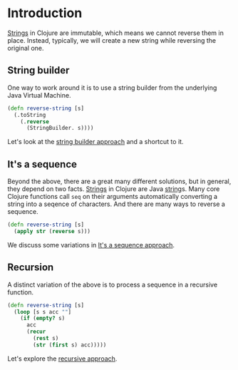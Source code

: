 # Introduction

[Strings][string] in Clojure are immutable, which means we cannot reverse them in place.
Instead, typically, we will create a new string while reversing the original one.

## String builder

One way to work around it is to use a string builder from the underlying Java Virtual Machine.

```clojure
(defn reverse-string [s]
  (.toString
    (.reverse
      (StringBuilder. s))))
```

Let's look at the [string builder approach][string-builder-approach] and a shortcut to it.

## It's a sequence

Beyond the above, there are a great many different solutions, but in general, they depend on two facts.
[Strings][string] in Clojure are Java [string][java-string]s.
Many core Clojure functions call `seq` on their arguments automatically converting a string into a seqence of characters.
And there are many ways to reverse a sequence.

```clojure
(defn reverse-string [s]
  (apply str (reverse s)))
```

We discuss some variations in [It's a sequence approach][its-a-sequence-approach].

## Recursion

A distinct variation of the above is to process a sequence in a recursive function.

```clojure
(defn reverse-string [s]
  (loop [s s acc ""]
    (if (empty? s)
      acc
      (recur
        (rest s)
        (str (first s) acc)))))
```

Let's explore the [recursive approach][recursive-approach].

[string]: https://clojure-doc.org/articles/cookbooks/strings
[java-string]: https://docs.oracle.com/javase/8/docs/api/java/lang/String.html
[string-builder-approach]: https://exercism.org/tracks/clojure/exercises/reverse-string/approaches/string-builder
[its-a-sequence-approach]: https://exercism.org/tracks/clojure/exercises/reverse-string/approaches/its-a-sequence
[recursive-approach]: https://exercism.org/tracks/clojure/exercises/reverse-string/approaches/recursion